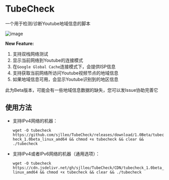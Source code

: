# TubeCheck
一个用于检测/诊断Youtube地域信息的脚本

![image](https://user-images.githubusercontent.com/13616352/112748155-97658a00-8fec-11eb-82a2-1839781ce968.png)

**New Feature:**
1. 支持双栈网络测试
2. 显示当前网络到Youtube的连接模式
3. 在`Google Global Cache`连接模式下，会提供ISP信息
4. 支持获取当前网络所访问Youtube视频节点的地域信息
4. 如果地域信息可用，会显示Youtube识别到的地区信息

此为Beta版本，可能会有一些地域信息数据的缺失，您可以发Issue协助完善它

## 使用方法

* 支持IPv4网络的机器：

   `wget -O tubecheck https://github.com/sjlleo/TubeCheck/releases/download/1.0Beta/tubecheck_1.0beta_linux_amd64 && chmod +x tubecheck && clear && ./tubecheck`

* 支持IPv4或者IPv6网络的机器（通用选项）：

   `wget -O tubecheck https://cdn.jsdelivr.net/gh/sjlleo/TubeCheck/CDN/tubecheck_1.0beta_linux_amd64 && chmod +x tubecheck && clear && ./tubecheck`
